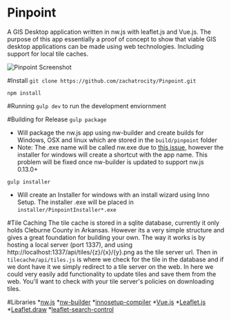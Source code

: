 # Pinpoint
A GIS Desktop application written in nw.js with leaflet.js and Vue.js. The purpose of this app essentially a proof of concept to show that
 viable GIS desktop applications can be made using web technologies. Including support for local tile caches.

![Pinpoint Screenshot](https://raw.githubusercontent.com/zachatrocity/Pinpoint/master/screenshot.png "Pinpoint Screenshot")

#Install
`git clone https://github.com/zachatrocity/Pinpoint.git`

`npm install`

#Running
`gulp dev` to run the development enviornment

#Building for Release
`gulp package` 
 * Will package the nw.js app using nw-builder and create builds for Windows, OSX and linux which are stored in the `build/pinpoint` folder
 * Note: The .exe name will be called nw.exe due to [this issue](https://github.com/nwjs/nw.js/issues/199), however the installer for windows will create a shortcut with the app name. This problem will be fixed once nw-builder is updated to support nw.js 0.13.0+

`gulp installer` 
 * Will create an Installer for windows with an install wizard using Inno Setup. The installer .exe will be placed in `installer/PinpointInstaller*.exe`

#Tile Caching
The tile cache is stored in a sqlite database, currently it only holds Cleburne County in Arkansas. However its a very simple structure and gives a great foundation 
for building your own. The way it works is by hosting a local server (port 1337), and using http://localhost:1337/api/tiles/{z}/{x}/{y}.png as the tile server url. 
Then in `tilecache/api/tiles.js` is where we check for the tile in the database and if we dont have it we simply redirect to a tile server on the web. In here we 
could very easily add functionality to update tiles and save them from the web. You'll want to check with your tile server's policies on downloading tiles.

#Libraries
*[nw.js](http://nwjs.io/)
*[nw-builder](https://github.com/nwjs/nw-builder)
*[innosetup-compiler](https://github.com/felicienfrancois/node-innosetup-compiler)
*[Vue.js](https://vuejs.org/)
*[Leaflet.js](http://leafletjs.com/)
*[Leaflet.draw](https://github.com/Leaflet/Leaflet.draw)
*[leaflet-search-control](https://github.com/zachatrocity/leaflet-search-control)


